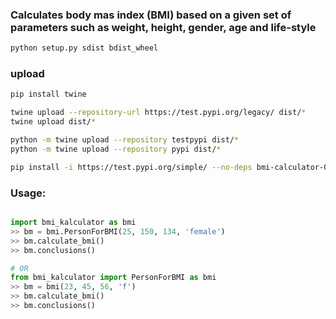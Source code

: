 ### Calculates body mas index (BMI) based on a given set of parameters such as weight, height, gender, age and life-style

```bash
python setup.py sdist bdist_wheel
```

### upload
```bash
pip install twine

twine upload --repository-url https://test.pypi.org/legacy/ dist/*
twine upload dist/*

python -m twine upload --repository testpypi dist/*
python -m twine upload --repository pypi dist/*

pip install -i https://test.pypi.org/simple/ --no-deps bmi-calculator-0.1.0
```

### Usage:
```python

import bmi_kalculator as bmi
>> bm = bmi.PersonForBMI(25, 150, 134, 'female')
>> bm.calculate_bmi()
>> bm.conclusions()

# OR
from bmi_kalculator import PersonForBMI as bmi
>> bm = bmi(23, 45, 56, 'f')
>> bm.calculate_bmi()
>> bm.conclusions()

```